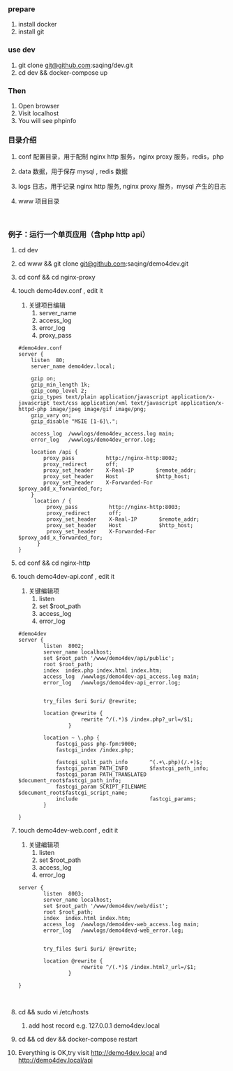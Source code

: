 ### prepare

1. install docker 
2. install git

### use dev

1. git clone git@github.com:saqing/dev.git
2. cd dev && docker-compose up

### Then 

1. Open  browser 
2. Visit  localhost
3. You will see phpinfo 

### 目录介绍

1. conf   配置目录，用于配制 nginx http 服务，nginx proxy 服务，redis，php

2. data   数据，用于保存 mysql , redis 数据

3. logs   日志，用于记录 nginx http 服务, nginx proxy 服务，mysql 产生的日志

4. www  项目目录

   ​



### 例子：运行一个单页应用（含php http api）

1. cd dev

2. cd www  && git clone  git@github.com:saqing/demo4dev.git

3. cd conf && cd nginx-proxy

4. touch  demo4dev.conf , edit it

   1. 关键项目编辑
      1. server_name
      2. access_log
      3. error_log
      4. proxy_pass

   ```shell
   #demo4dev.conf
   server {
       listen  80;
       server_name demo4dev.local;

       gzip on;
       gzip_min_length 1k;
       gzip_comp_level 2;
       gzip_types text/plain application/javascript application/x-javascript text/css application/xml text/javascript application/x-httpd-php image/jpeg image/gif image/png;
       gzip_vary on;
       gzip_disable "MSIE [1-6]\.";

       access_log  /wwwlogs/demo4dev_access.log main;
       error_log   /wwwlogs/demo4dev_error.log;

       location /api {
           proxy_pass          http://nginx-http:8002;
           proxy_redirect      off;
           proxy_set_header    X-Real-IP       $remote_addr;
           proxy_set_header    Host            $http_host;
           proxy_set_header    X-Forwarded-For $proxy_add_x_forwarded_for;
       }
        location / {
            proxy_pass          http://nginx-http:8003;
            proxy_redirect      off;
            proxy_set_header    X-Real-IP       $remote_addr;
            proxy_set_header    Host            $http_host;
            proxy_set_header    X-Forwarded-For $proxy_add_x_forwarded_for;
         }
   }
   ```

5. cd conf && cd nginx-http

6. touch demo4dev-api.conf  , edit it

   1. 关键编辑项
      1. listen
      2. set $root_path
      3. access_log
      4. error_log

   ```
   #demo4dev
   server {
           listen  8002;
           server_name localhost;
           set $root_path '/www/demo4dev/api/public';
           root $root_path;
           index  index.php index.html index.htm;
           access_log  /wwwlogs/demo4dev-api_access.log main;
           error_log   /wwwlogs/demo4dev-api_error.log;


           try_files $uri $uri/ @rewrite;

           location @rewrite {
                       rewrite ^/(.*)$ /index.php?_url=/$1;
                   }

           location ~ \.php {
               fastcgi_pass php-fpm:9000;
               fastcgi_index /index.php;

               fastcgi_split_path_info       ^(.+\.php)(/.+)$;
               fastcgi_param PATH_INFO       $fastcgi_path_info;
               fastcgi_param PATH_TRANSLATED $document_root$fastcgi_path_info;
               fastcgi_param SCRIPT_FILENAME $document_root$fastcgi_script_name;
               include                       fastcgi_params;
           }

   }
   ```

7. touch demo4dev-web.conf  , edit it

   1. 关键编辑项
      1. listen
      2. set $root_path
      3. access_log
      4. error_log

   ```
   server {
           listen  8003;
           server_name localhost;
           set $root_path '/www/demo4dev/web/dist';
           root $root_path;
           index  index.html index.htm;
           access_log  /wwwlogs/demo4dev-web_access.log main;
           error_log   /wwwlogs/demo4devd-web_error.log;


           try_files $uri $uri/ @rewrite;

           location @rewrite {
                       rewrite ^/(.*)$ /index.html?_url=/$1;
                   }

   }
   ```

   ​

8. cd  && sudo vi /etc/hosts

   1. add host record  e.g.  127.0.0.1  demo4dev.local

9. cd   && cd dev && docker-compose restart

10. Everything is OK,try visit   http://demo4dev.local   and   http://demo4dev.local/api  

